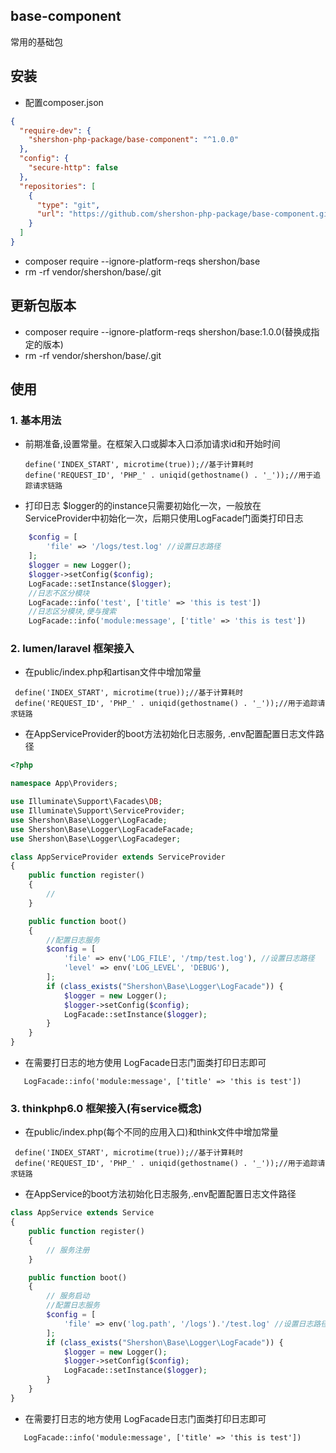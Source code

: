 ## base-component
常用的基础包

## 安装
* 配置composer.json
```json
{
  "require-dev": {
    "shershon-php-package/base-component": "^1.0.0"
  },
  "config": {
    "secure-http": false
  },
  "repositories": [
    {
      "type": "git",
      "url": "https://github.com/shershon-php-package/base-component.git"
    }
  ]
}
```
* composer  require --ignore-platform-reqs shershon/base
* rm -rf vendor/shershon/base/.git

## 更新包版本
* composer  require --ignore-platform-reqs shershon/base:1.0.0(替换成指定的版本)
* rm -rf vendor/shershon/base/.git

## 使用
### 1. 基本用法
* 前期准备,设置常量。在框架入口或脚本入口添加请求id和开始时间
   ```
   define('INDEX_START', microtime(true));//基于计算耗时
   define('REQUEST_ID', 'PHP_' . uniqid(gethostname() . '_'));//用于追踪请求链路
   ```
* 打印日志
  $logger的的instance只需要初始化一次，一般放在ServiceProvider中初始化一次，后期只使用LogFacade门面类打印日志
``` php
    $config = [
        'file' => '/logs/test.log' //设置日志路径
    ];
    $logger = new Logger();
    $logger->setConfig($config);
    LogFacade::setInstance($logger);
    //日志不区分模块
    LogFacade::info('test', ['title' => 'this is test'])
    //日志区分模块,便与搜索
    LogFacade::info('module:message', ['title' => 'this is test'])
```
### 2. lumen/laravel 框架接入
* 在public/index.php和artisan文件中增加常量
```
 define('INDEX_START', microtime(true));//基于计算耗时
 define('REQUEST_ID', 'PHP_' . uniqid(gethostname() . '_'));//用于追踪请求链路
```
* 在AppServiceProvider的boot方法初始化日志服务, .env配置配置日志文件路径
```php
<?php

namespace App\Providers;

use Illuminate\Support\Facades\DB;
use Illuminate\Support\ServiceProvider;
use Shershon\Base\Logger\LogFacade;
use Shershon\Base\Logger\LogFacadeFacade;
use Shershon\Base\Logger\LogFacadeger;

class AppServiceProvider extends ServiceProvider
{
    public function register()
    {
        //
    }

    public function boot()
    {
        //配置日志服务
        $config = [
            'file' => env('LOG_FILE', '/tmp/test.log'), //设置日志路径
            'level' => env('LOG_LEVEL', 'DEBUG'),
        ];
        if (class_exists("Shershon\Base\Logger\LogFacade")) {
            $logger = new Logger();
            $logger->setConfig($config);
            LogFacade::setInstance($logger);
        }
    }
}
```
* 在需要打日志的地方使用 LogFacade日志门面类打印日志即可
 ``` 
    LogFacade::info('module:message', ['title' => 'this is test'])
 ```

### 3. thinkphp6.0 框架接入(有service概念)
* 在public/index.php(每个不同的应用入口)和think文件中增加常量
```
 define('INDEX_START', microtime(true));//基于计算耗时
 define('REQUEST_ID', 'PHP_' . uniqid(gethostname() . '_'));//用于追踪请求链路
```
* 在AppService的boot方法初始化日志服务,.env配置配置日志文件路径
```php
class AppService extends Service
{
    public function register()
    {
        // 服务注册
    }

    public function boot()
    {
        // 服务启动
        //配置日志服务
        $config = [
            'file' => env('log.path', '/logs').'/test.log' //设置日志路径
        ];
        if (class_exists("Shershon\Base\Logger\LogFacade")) {
            $logger = new Logger();
            $logger->setConfig($config);
            LogFacade::setInstance($logger);
        }
    }
}
```
* 在需要打日志的地方使用 LogFacade日志门面类打印日志即可
 ``` 
    LogFacade::info('module:message', ['title' => 'this is test'])
 ```